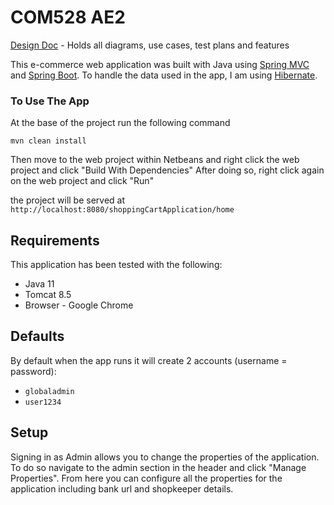# COM528 AE2
[Design Doc](https://github.com/BenLever/COM528-AE2-BenLever/blob/main/DESIGN.md) - Holds all diagrams, use cases, test plans and features

This e-commerce web application was built with Java using [Spring MVC](https://docs.spring.io/spring-framework/docs/3.2.x/spring-framework-reference/html/mvc.html) and [Spring Boot](https://spring.io/projects/spring-boot). To handle the data used in the app, I am using [Hibernate](https://www.baeldung.com/the-persistence-layer-with-spring-and-jpa).



### To Use The App

At the base of the project run the following command
```
mvn clean install
```
Then move to the web project within Netbeans and right click the web project and click "Build With Dependencies"
After doing so, right click again on the web project and click "Run"

the project will be served at `http://localhost:8080/shoppingCartApplication/home`

## Requirements
This application has been tested with the following:
 - Java 11
 - Tomcat 8.5
 - Browser - Google Chrome

## Defaults
By default when the app runs it will create 2 accounts (username = password):
 - `globaladmin`
 - `user1234`

## Setup
Signing in as Admin allows you to change the properties of the application. To do so navigate to the admin section in the header and click "Manage Properties". From here you can configure all the properties for the application including bank url and shopkeeper details.
